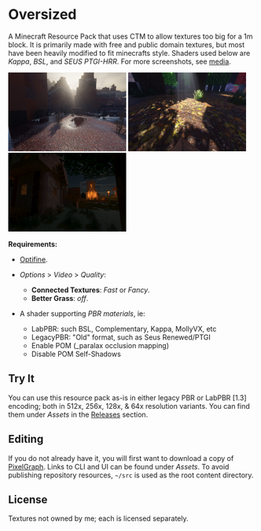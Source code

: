 # Oversized
A Minecraft Resource Pack that uses CTM to allow textures too big for a 1m block. It is primarily made with free and public domain textures, but most have been heavily modified to fit minecrafts style. Shaders used below are _Kappa_, _BSL_, and _SEUS PTGI-HRR_. For more screenshots, see [media](https://github.com/Null-MC/Oversized/tree/main/media).

<img src="https://github.com/Null-MC/Oversized/raw/main/media/badlands.png" alt="Preview" width="240" height="160"></img>
<img src="https://github.com/Null-MC/Oversized/raw/main/media/forest-rays.png" alt="Preview" width="240" height="160"></img>
<img src="https://github.com/Null-MC/Oversized/raw/main/media/village-night.png" alt="Preview" width="240" height="160"></img>

**Requirements:**  
- [Optifine](https://optifine.net/home).
- _Options_ > _Video_ > _Quality_:
  + **Connected Textures**: _Fast_ or _Fancy_.
  + **Better Grass**: _off_.

- A shader supporting _PBR materials_, ie:
  + LabPBR: such BSL, Complementary, Kappa, MollyVX, etc
  + LegacyPBR: "Old" format, such as Seus Renewed/PTGI
  + Enable POM (_paralax occlusion mapping)
  + Disable POM Self-Shadows

## Try It
You can use this resource pack as-is in either legacy PBR or LabPBR [1.3] encoding; both in 512x, 256x, 128x, & 64x resolution variants. You can find them under _Assets_ in the [Releases](https://github.com/Null-MC/Oversized/releases) section.

## Editing
If you do not already have it, you will first want to download a copy of [PixelGraph](https://github.com/null511/PixelGraph/releases). Links to CLI and UI can be found under _Assets_. To avoid publishing repository resources, `~/src` is used as the root content directory.

## License
Textures not owned by me; each is licensed separately.
